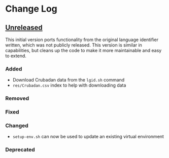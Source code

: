 # Change Log

## [Unreleased][unreleased]

This initial version ports functionality from the original language
identifier written, which was not publicly released. This version is
similar in capabilities, but cleans up the code to make it more
maintainable and easy to extend.

### Added

- Download Crubadan data from the `lgid.sh` command
- `res/Crubadan.csv` index to help with downloading data

### Removed
### Fixed
### Changed

- `setup-env.sh` can now be used to update an existing virtual environment

### Deprecated

[unreleased]: ../../tree/develop
[v0.1.0]: ../../releases/tag/v0.1.0
[README]: README.md
